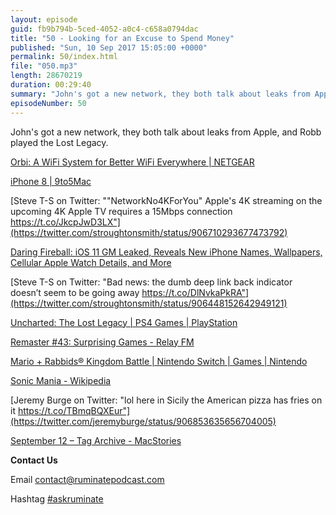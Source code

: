 ```yaml
---
layout: episode
guid: fb9b794b-5ced-4052-a0c4-c658a0794dac
title: "50 - Looking for an Excuse to Spend Money"
published: "Sun, 10 Sep 2017 15:05:00 +0000"
permalink: 50/index.html
file: "050.mp3"
length: 28670219
duration: 00:29:40
summary: "John's got a new network, they both talk about leaks from Apple, and Robb played the Lost Legacy."
episodeNumber: 50
---
```


John's got a new network, they both talk about leaks from Apple, and Robb played the Lost Legacy.

[Orbi: A WiFi System for Better WiFi Everywhere | NETGEAR](http://www.netgear.co.uk/home/products/networking/orbi/default.aspx)

[iPhone 8 | 9to5Mac](https://9to5mac.com/guides/iphone-8/)

[Steve T-S on Twitter: ""NetworkNo4KForYou" Apple's 4K streaming on the upcoming 4K Apple TV requires a 15Mbps connection https://t.co/JkcpJwD3LX"](https://twitter.com/stroughtonsmith/status/906710293677473792)

[Daring Fireball: iOS 11 GM Leaked, Reveals New iPhone Names, Wallpapers, Cellular Apple Watch Details, and More](https://daringfireball.net/linked/2017/09/09/ios-11-gm)

[Steve T-S on Twitter: "Bad news: the dumb deep link back indicator doesn’t seem to be going away https://t.co/DlNvkaPkRA"](https://twitter.com/stroughtonsmith/status/906448152642949121)

[Uncharted: The Lost Legacy | PS4 Games | PlayStation](https://www.playstation.com/en-gb/games/uncharted-the-lost-legacy-ps4/)

[Remaster #43: Surprising Games - Relay FM](https://www.relay.fm/remaster/43)

[Mario + Rabbids® Kingdom Battle | Nintendo Switch | Games | Nintendo](https://www.nintendo.co.uk/Games/Nintendo-Switch/Mario-Rabbids-Kingdom-Battle-1233954.html)

[Sonic Mania - Wikipedia](https://en.wikipedia.org/wiki/Sonic_Mania)

[Jeremy Burge on Twitter: "lol here in Sicily the American pizza has fries on it https://t.co/TBmqBQXEur"](https://twitter.com/jeremyburge/status/906853635656704005)

[September 12 – Tag Archive - MacStories](https://www.macstories.net/tag/september-12/)

**Contact Us**

Email [contact@ruminatepodcast.com](mailto:contact@ruminatepodcast.com)

Hashtag [#askruminate](https://twitter.com/search?q=askruminate)
